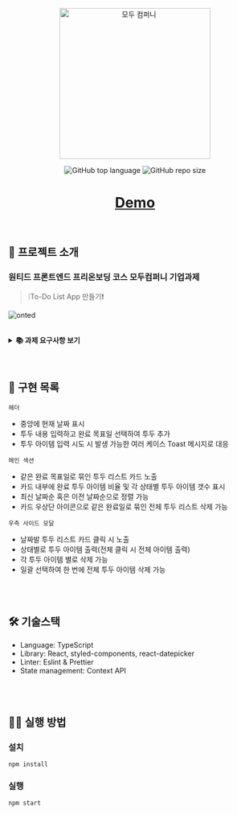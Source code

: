 <p align='middle'>
  <a href='https://www.moduparking.com/'>
    <img src='https://user-images.githubusercontent.com/51367622/130882614-fdfde471-f2c6-4be5-b4e2-afd6181e310c.png' width="300px;" alt="모두 컴퍼니" />
  </a></p>
<p align='middle'><img alt="GitHub top language" src="https://img.shields.io/github/languages/top/ONE-TED/init_convention?color=blueviolet"> <img alt="GitHub repo size" src="https://img.shields.io/github/repo-size/ONE-TED/init_convention"> 
<h1 align='middle'><a href='https://oneted-moducompany-todolist.netlify.app/'>Demo</a></h1>

<br/>

## 📌 프로젝트 소개

### 원티드 프론트엔드 프리온보딩 코스 모두컴퍼니 기업과제

> ❕To-Do List App 만들기❗

![onted](https://user-images.githubusercontent.com/52653720/131139681-d9701b39-368a-4610-9afd-a6e705c80bd2.JPG)

<br/>

<details>
    <summary><STRONG>
       📚 과제 요구사항 보기
        </STRONG></summary>
- [필수] 적절한 Header를 만든다.   <br/>
- [필수] 스크롤시 Header가 사라지지 않고 화면 상단에 고정되도록 한다. <br/>
- [필수] 필수적으로 추가해야할 기능: Task 목록 조회, 새로운 Task 추가, Task 삭제 <br/>
- [필수] Drag and Drop으로 Task의 순서를 변경한다. <br/>
- [필수] 최소 두가지 이상의 조건으로 Task를 필터링 (ex. 상태, 생성일, 생성자, 중요도)  <br/>
- [필수] Task의 상태 변경 (ex. 진행중 → 완료) <br/>
</details>
<br/>
<br/>

## 📑 구현 목록

`헤더`

- 중앙에 현재 날짜 표시
- 투두 내용 입력하고 완료 목표일 선택하여 투두 추가 
- 투두 아이템 입력 시도 시 발생 가능한 여러 케이스 Toast 메시지로 대응

`메인 섹션`

- 같은 완료 목표일로 묶인 투두 리스트 카드 노출
- 카드 내부에 완료 투두 아이템 비율 및 각 상태별 투두 아이템 갯수 표시
- 최신 날짜순 혹은 이전 날짜순으로 정렬 가능
- 카드 우상단 아이콘으로 같은 완료일로 묶인 전체 투두 리스트 삭제 가능

`우측 사이드 모달`

- 날짜발 투두 리스트 카드 클릭 시 노출
- 상태별로 투두 아이템 출력(전체 클릭 시 전체 아이템 출력)
- 각 투두 아이템 별로 삭제 가능
- 일괄 선택하여 한 번에 전체 투두 아이템 삭제 가능

<br/>  
<br/>

## 🛠 기술스택

- Language: TypeScript
- Library: React, styled-components, react-datepicker
- Linter: Eslint & Prettier
- State management: Context API

<br/>
<br/>

## 👨‍💻 실행 방법

### 설치

`npm install`

### 실행

`npm start`
